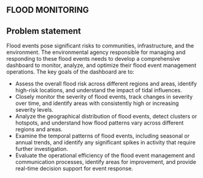 ## FLOOD MONITORING

## Problem statement
Flood events pose significant risks to communities, infrastructure, and the environment. The environmental agency responsible for managing and responding to these flood events needs to develop a comprehensive dashboard to monitor, analyze, and optimize their flood event management operations.
The key goals of the dashboard are to:
- Assess the overall flood risk across different regions and areas, identify high-risk locations, and understand the impact of tidal influences.
- Closely monitor the severity of flood events, track changes in severity over time, and identify areas with consistently high or increasing severity levels.
- Analyze the geographical distribution of flood events, detect clusters or hotspots, and understand how flood patterns vary across different regions and areas.
- Examine the temporal patterns of flood events, including seasonal or annual trends, and identify any significant spikes in activity that require further investigation.
- Evaluate the operational efficiency of the flood event management and communication processes, identify areas for improvement, and provide real-time decision support for event response.



